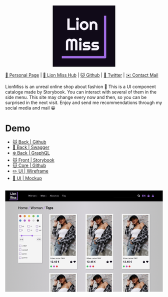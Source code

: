 
<p align="center">
  <img width="200" class="logo" src="./src/stories/assets/logo.png" />
</p>

[💃 Personal Page](https://www.kodeneko.com) | [👗 Lion Miss Hub](https://kodeneko.com/lionmiss) | [🐱 Github](https://github.com/kode-neko) | [🐤 Twitter](https://twitter.com/KodenekoFront) | [✉️ Contact Mail](mailto:ladysun.freedom@gmail.com)

LionMiss is an unreal online shop about fashion 🛒 This is a UI component cataloge made by Storybook. You can interact with several of them in the side menu. This site may change every now and then, so you can be surprised in the next visit. Enjoy and send me recommendations through my social media and mail 😀

# Demo
- [🐱 Back | Github](https://github.com/kode-neko/lionmiss-back)
- [🌳 Back | Swagger](https://www.kodeneko.com/lionmiss/swagger)
- [❄️ Back | GraphQL](https://www.kodeneko.com/lionmiss/gql)
- [🐱 Front | Storybook](https://github.com/kode-neko/lionmiss-components)
- [🐱 Core | Github](https://github.com/kode-neko/lionmiss-core)
- [✏️ UI | Wireframe](https://www.kodeneko.com/lionmiss/wireframe)
- [📱 UI | Mockup](https://www.kodeneko.com/lionmiss/mockup)

<br/>

<img class="exampleImg" src="./src/stories/assets/example-screen.png" />

